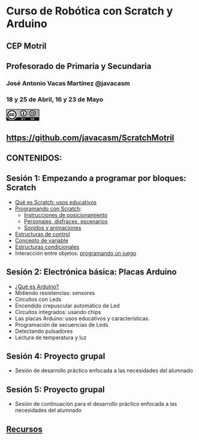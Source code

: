 # Curso de Robótica con Scratch y Arduino

## CEP Motril

## Profesorado de Primaria y Secundaria

### José Antonio Vacas Martínez @javacasm

### 18 y 25 de Abril, 16 y 23 de Mayo

[![CCbySA](imagenes/CCbySQ_88x31.png)](./imagenes/Licencia_CC.png)

## https://github.com/javacasm/ScratchMotril

## CONTENIDOS:

## Sesión 1: Empezando a programar por bloques: Scratch
- [Qué es Scratch: usos educativos](./Indice.md)
- [Programando con Scratch](./Scratch.md):
    * [Instrucciones de posicionamiento](./Scratch.md#vamos-a-dibujar)
    * [Personajes, disfraces, escenarios](./Scratch.md#personaje)
    * [Sonidos y animaciones](./Scratch.md#sonido)
- [Estructuras de control](./Scratch.md#sentencias-de-control)
- [Concepto de variable](./Scratch.md#variables)
- [Estructuras condicionales](./Scratch.md#pueden-interaccionar-entre-s%C3%AD)
- Interacción entre objetos: [programando un juego](./Ejemplos.md)

## Sesión 2: Electrónica básica: Placas Arduino
- [¿Qué es Arduino?](./arduino.md)
- Midiendo resistencias: sensores
- Circuitos con Leds
- Encendido crepuscular automático de Led
- Circuitos integrados: usando chips
- Las placas Arduino: usos educativos y características.
- Programación de secuencias de Leds
- Detectando pulsadores
- Lectura de temperatura y luz

## Sesión 4: Proyecto grupal
- Sesión de desarrollo práctico enfocada a las necesidades del alumnado

## Sesión 5: Proyecto grupal
- Sesión de continuación para el desarrollo práctico enfocada a las necesidades del alumnado


## [Recursos](./recursos.md)

